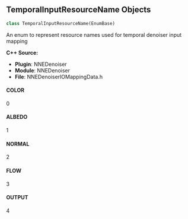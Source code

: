 ## TemporalInputResourceName Objects

```python
class TemporalInputResourceName(EnumBase)
```

An enum to represent resource names used for temporal denoiser input mapping

**C++ Source:**

- **Plugin**: NNEDenoiser
- **Module**: NNEDenoiser
- **File**: NNEDenoiserIOMappingData.h

<a id="unreal.TemporalInputResourceName.COLOR"></a>

#### COLOR

0

<a id="unreal.TemporalInputResourceName.ALBEDO"></a>

#### ALBEDO

1

<a id="unreal.TemporalInputResourceName.NORMAL"></a>

#### NORMAL

2

<a id="unreal.TemporalInputResourceName.FLOW"></a>

#### FLOW

3

<a id="unreal.TemporalInputResourceName.OUTPUT"></a>

#### OUTPUT

4

<a id="unreal.TemporalOutputResourceName"></a>